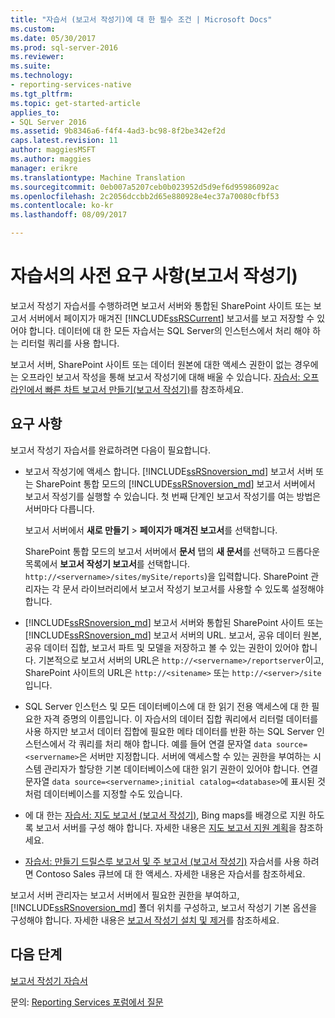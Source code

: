 ```yaml
---
title: "자습서 (보고서 작성기)에 대 한 필수 조건 | Microsoft Docs"
ms.custom: 
ms.date: 05/30/2017
ms.prod: sql-server-2016
ms.reviewer: 
ms.suite: 
ms.technology:
- reporting-services-native
ms.tgt_pltfrm: 
ms.topic: get-started-article
applies_to:
- SQL Server 2016
ms.assetid: 9b8346a6-f4f4-4ad3-bc98-8f2be342ef2d
caps.latest.revision: 11
author: maggiesMSFT
ms.author: maggies
manager: erikre
ms.translationtype: Machine Translation
ms.sourcegitcommit: 0eb007a5207ceb0b023952d5d9ef6d95986092ac
ms.openlocfilehash: 2c2056dccbb2d65e880928e4ec37a70080cfbf53
ms.contentlocale: ko-kr
ms.lasthandoff: 08/09/2017

---
```


# <a name="prerequisites-for-tutorials-report-builder"></a>자습서의 사전 요구 사항(보고서 작성기)

보고서 작성기 자습서를 수행하려면 보고서 서버와 통합된 SharePoint 사이트 또는 보고서 서버에서 페이지가 매겨진 [!INCLUDE[ssRSCurrent](../includes/ssrscurrent-md.md)] 보고서를 보고 저장할 수 있어야 합니다. 데이터에 대 한 모든 자습서는 SQL Server의 인스턴스에서 처리 해야 하는 리터럴 쿼리를 사용 합니다.  
  
보고서 서버, SharePoint 사이트 또는 데이터 원본에 대한 액세스 권한이 없는 경우에는 오프라인 보고서 작성을 통해 보고서 작성기에 대해 배울 수 있습니다. [자습서: 오프라인에서 빠른 차트 보고서 만들기&#40;보고서 작성기&#41;](../reporting-services/report-builder/tutorial-create-a-quick-chart-report-offline-report-builder.md)를 참조하세요.  

## <a name="requirements"></a>요구 사항

보고서 작성기 자습서를 완료하려면 다음이 필요합니다.  
  
-   보고서 작성기에 액세스 합니다. [!INCLUDE[ssRSnoversion_md](../includes/ssrsnoversion-md.md)] 보고서 서버 또는 SharePoint 통합 모드의 [!INCLUDE[ssRSnoversion_md](../includes/ssrsnoversion-md.md)] 보고서 서버에서 보고서 작성기를 실행할 수 있습니다. 첫 번째 단계인 보고서 작성기를 여는 방법은 서버마다 다릅니다.  
  
    보고서 서버에서 **새로 만들기** > **페이지가 매겨진 보고서**를 선택합니다.
  
    SharePoint 통합 모드의 보고서 서버에서 **문서** 탭의 **새 문서**를 선택하고 드롭다운 목록에서 **보고서 작성기 보고서**를 선택합니다. `http://<servername>/sites/mySite/reports`)을 입력합니다. SharePoint 관리자는 각 문서 라이브러리에서 보고서 작성기 보고서를 사용할 수 있도록 설정해야 합니다.  
  
-   [!INCLUDE[ssRSnoversion_md](../includes/ssrsnoversion-md.md)] 보고서 서버와 통합된 SharePoint 사이트 또는 [!INCLUDE[ssRSnoversion_md](../includes/ssrsnoversion-md.md)] 보고서 서버의 URL. 보고서, 공유 데이터 원본, 공유 데이터 집합, 보고서 파트 및 모델을 저장하고 볼 수 있는 권한이 있어야 합니다. 기본적으로 보고서 서버의 URL은 `http://<servername>/reportserver`이고, SharePoint 사이트의 URL은 `http://<sitename>` 또는 `http://<server>/site`입니다.  
  
-   SQL Server 인스턴스 및 모든 데이터베이스에 대 한 읽기 전용 액세스에 대 한 필요한 자격 증명의 이름입니다. 이 자습서의 데이터 집합 쿼리에서 리터럴 데이터를 사용 하지만 보고서 데이터 집합에 필요한 메타 데이터를 반환 하는 SQL Server 인스턴스에서 각 쿼리를 처리 해야 합니다. 예를 들어 연결 문자열 `data source=<servername>`은 서버만 지정합니다. 서버에 액세스할 수 있는 권한을 부여하는 시스템 관리자가 할당한 기본 데이터베이스에 대한 읽기 권한이 있어야 합니다. 연결 문자열 `data source=<servername>;initial catalog=<database>`에 표시된 것처럼 데이터베이스를 지정할 수도 있습니다.  
  
-   에 대 한는 [자습서: 지도 보고서 (보고서 작성기)](Tutorial:%20Map%20Report%20\(Report%20Builder\).md), Bing maps를 배경으로 지원 하도록 보고서 서버를 구성 해야 합니다. 자세한 내용은 [지도 보고서 지원 계획](http://msdn.microsoft.com/en-us/5ddc97a7-7ee5-475d-bc49-3b814dce7e19)을 참조하세요.   

-   [자습서: 만들기 드릴스루 보고서 및 주 보고서 (보고서 작성기)](Tutorial:%20Creating%20Drillthrough%20and%20Main%20Reports%20\(Report%20Builder\).md) 자습서를 사용 하려면 Contoso Sales 큐브에 대 한 액세스. 자세한 내용은 자습서를 참조하세요. 
  
보고서 서버 관리자는 보고서 서버에서 필요한 권한을 부여하고, [!INCLUDE[ssRSnoversion_md](../includes/ssrsnoversion-md.md)] 폴더 위치를 구성하고, 보고서 작성기 기본 옵션을 구성해야 합니다. 자세한 내용은 [보고서 작성기 설치 및 제거](http://msdn.microsoft.com/library/2c9a5814-17bf-4947-8fb3-6269e7caa416)를 참조하세요.  

## <a name="next-steps"></a>다음 단계

[보고서 작성기 자습서](../reporting-services/report-builder-tutorials.md)  

문의: [Reporting Services 포럼에서 질문](http://go.microsoft.com/fwlink/?LinkId=620231)

